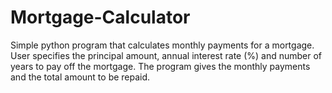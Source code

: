 # Mortgage-Calculator
Simple python program that calculates monthly payments for a mortgage.
User specifies the principal amount, annual interest rate (%) and number of years to pay off the mortgage.
The program gives the monthly payments and the total amount to be repaid.
